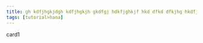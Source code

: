 ```yaml
---
title: gh kdfjhgkjdgh kdfjhgkjh gkdfgj hdkfjghkjf hkd dfkd dfkjhg hkdfjhghdfhg dfkjjgjdf sl lskdjfgh lsjfg hlsdfflgldfkg kfj dgkdfjg
tags: [tutorial>hana]
---
```

card1
